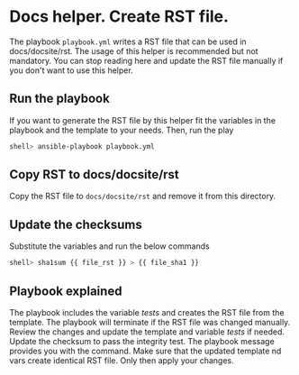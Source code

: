 # Docs helper. Create RST file.

The playbook `playbook.yml` writes a RST file that can be used in
docs/docsite/rst. The usage of this helper is recommended but not
mandatory. You can stop reading here and update the RST file manually
if you don't want to use this helper.

## Run the playbook

If you want to generate the RST file by this helper fit the variables
in the playbook and the template to your needs. Then, run the play

```sh
shell> ansible-playbook playbook.yml
```

## Copy RST to docs/docsite/rst

Copy the RST file to `docs/docsite/rst` and remove it from this
directory.

## Update the checksums

Substitute the variables and run the below commands

```sh
shell> sha1sum {{ file_rst }} > {{ file_sha1 }}
```

## Playbook explained

The playbook includes the variable *tests* and creates the RST file
from the template. The playbook will terminate if the RST file was
changed manually. Review the changes and update the template and
variable *tests* if needed. Update the checksum to pass the integrity
test. The playbook message provides you with the command. Make sure
that the updated template nd vars create identical RST file. Only then
apply your changes.
